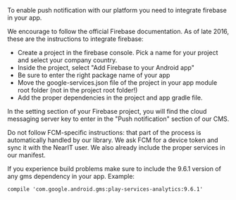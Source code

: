 To enable push notification with our platform you need to integrate firebase in your app.

We encourage to follow the official Firebase documentation.
As of late 2016, these are the instructions to integrate firebase:
* Create a project in the firebase console. Pick a name for your project and select your company country.
* Inside the project, select "Add Firebase to your Android app"
* Be sure to enter the right package name of your app
* Move the google-services.json file of the project in your app module root folder (not in the project root folder!)
* Add the proper dependencies in the project and app gradle file.

In the setting section of your Firebase project, you will find the cloud messaging server key to enter in the "Push notification" section of our CMS.

Do not follow FCM-specific instructions: that part of the process is automatically handled by our library. We ask FCM for a device token and sync it with the NearIT user. We also already include the proper services in our manifest.

If you experience build problems make sure to include the 9.6.1 version of any gms dependency in your app.
Example:
```
compile 'com.google.android.gms:play-services-analytics:9.6.1'
```
